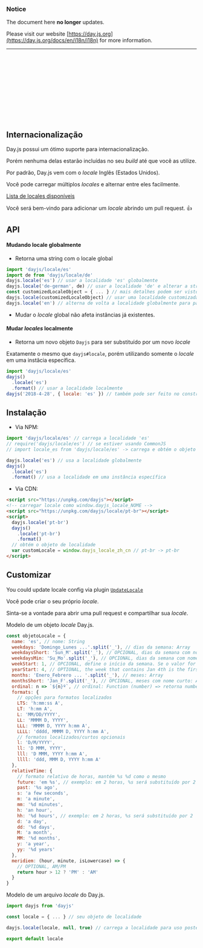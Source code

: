 ### Notice

The document here **no longer** updates.

Please visit our website [https://day.js.org](https://day.js.org/docs/en/i18n/i18n) for more  information.

-------------

<br />
<br />
<br />
<br />
<br />
<br />
<br />
<br />
<br />
<br />

## Internacionalização

Day.js possui um ótimo suporte para internacionalização.

Porém nenhuma delas estarão incluídas no seu _build_ até que você as utilize.

Por padrão, Day.js vem com o _locale_ Inglês (Estados Unidos).

Você pode carregar múltiplos _locales_ e alternar entre eles facilmente.

[Lista de locales disponíveis](../../src/locale)

Você será bem-vindo para adicionar um _locale_ abrindo um pull request. :+1:

## API

#### Mudando locale globalmente

- Retorna uma string com o locale global

```js
import 'dayjs/locale/es'
import de from 'dayjs/locale/de'
dayjs.locale('es') // usar a localidade 'es' globalmente
dayjs.locale('de-german', de) // usar a localidade 'de' e alterar a string padrão
const customizedLocaleObject = { ... } // mais detalhes podem ser vistos na sessão de customização abaixo
dayjs.locale(customizedLocaleObject) // usar uma localidade customizada
dayjs.locale('en') // alterna de volta a localidade globalmente para padrão em inglês
```

- Mudar o _locale_ global não afeta instâncias já existentes.

#### Mudar _locales_ localmente

- Retorna um novo objeto `Dayjs` para ser substituído por um novo _locale_

Exatamente o mesmo que `dayjs#locale`, porém utilizando somente o _locale_ em uma instâcia específica.

```js
import 'dayjs/locale/es'
dayjs()
  .locale('es')
  .format() // usar a localidade localmente
dayjs('2018-4-28', { locale: 'es' }) // também pode ser feito no construtor
```

## Instalação

- Via NPM:

```javascript
import 'dayjs/locale/es' // carrega a localidade 'es'
// require('dayjs/locale/es') // se estiver usando CommonJS
// import locale_es from 'dayjs/locale/es' -> carrega e obtém o objeto de localidade locale_es

dayjs.locale('es') // usa a localidade globalmente
dayjs()
  .locale('es')
  .format() // usa a localidade em uma instância específica
```

- Via CDN:

```html
<script src="https://unpkg.com/dayjs"></script>
<!-- carregar locale como window.dayjs_locale_NOME -->
<script src="https://unpkg.com/dayjs/locale/pt-br"></script>
<script>
  dayjs.locale('pt-br')
  dayjs()
    .locale('pt-br')
    .format()
  // obtém o objeto de localidade
  var customLocale = window.dayjs_locale_zh_cn // pt-br -> pt-br
</script>
```

## Customizar

You could update locale config via plugin [`UpdateLocale`](./Plugin.md#updateLocale)

Você pode criar o seu próprio _locale_.

Sinta-se a vontade para abrir uma pull request e compartilhar sua _locale_.

Modelo de um objeto _locale_ Day.js.

```javascript
const objetoLocale = {
  name: 'es', // nome: String
  weekdays: 'Domingo_Lunes ...'.split('_'), // dias da semana: Array
  weekdaysShort: 'Sun_M'.split('_'), // OPCIONAL, dias da semana com nome curto: Array, utiliza as três primeiras letras se nenhuma for especificada
  weekdaysMin: 'Su_Mo'.split('_'), // OPCIONAL, dias da semana com nome mínimo: Array, utiliza as duas primeiras letras se nenhuma for especificada
  weekStart: 1, // OPCIONAL, define o início da semana. Se o valor for 1, Segunda-feira será o início da semana ao invés de Domingo。
  yearStart: 4, // OPTIONAL, the week that contains Jan 4th is the first week of the year.
  months: 'Enero_Febrero ... '.split('_'), // meses: Array
  monthsShort: 'Jan_F'.split('_'), // OPCIONAL, meses com nome curto: Array, utiliza as três primeiras letras se nenhuma for especificada
  ordinal: n => `${n}º`, // ordinal: Function (number) => retorna number + saída
  formats: {
    // opções para formatos localizados
    LTS: 'h:mm:ss A',
    LT: 'h:mm A',
    L: 'MM/DD/YYYY',
    LL: 'MMMM D, YYYY',
    LLL: 'MMMM D, YYYY h:mm A',
    LLLL: 'dddd, MMMM D, YYYY h:mm A',
    // formatos localizados/curtos opcionais
    l: 'D/M/YYYY',
    ll: 'D MMM, YYYY',
    lll: 'D MMM, YYYY h:mm A',
    llll: 'ddd, MMM D, YYYY h:mm A'
  },
  relativeTime: {
    // formato relativo de horas, mantém %s %d como o mesmo
    future: 'em %s', // exemplo: em 2 horas, %s será substituído por 2 horas
    past: '%s ago',
    s: 'a few seconds',
    m: 'a minute',
    mm: '%d minutes',
    h: 'an hour',
    hh: '%d hours', // exemplo: em 2 horas, %s será substituído por 2
    d: 'a day',
    dd: '%d days',
    M: 'a month',
    MM: '%d months',
    y: 'a year',
    yy: '%d years'
  },
  meridiem: (hour, minute, isLowercase) => {
    // OPTIONAL, AM/PM
    return hour > 12 ? 'PM' : 'AM'
  }
}
```

Modelo de um arquivo _locale_ do Day.js.

```javascript
import dayjs from 'dayjs'

const locale = { ... } // seu objeto de localidade

dayjs.locale(locale, null, true) // carrega a localidade para uso posterior

export default locale
```
